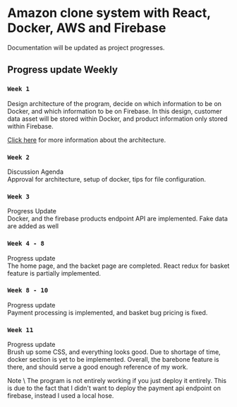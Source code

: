 # Amazon clone system with React, Docker, AWS and Firebase

Documentation will be updated as project progresses.

## Progress update Weekly

### `Week 1`

Design architecture of the program, decide on which information to be on Docker, and which information to be on Firebase. In this design, customer data asset will be stored within Docker, and product information only stored within Firebase.

[Click here](https://github.com/Flazzing/Amazon-Ecommerce-with-AWS/blob/master/Architecture/architecture.png) for more information about the architecture.

### `Week 2`

Discussion Agenda \
Approval for architecture, setup of docker, tips for file configuration.

### `Week 3`

Progress Update \
Docker, and the firebase products endpoint API are implemented. Fake data are added as well

### `Week 4 - 8`

Progress update \
The home page, and the backet page are completed. React redux for basket feature is partially implemented.

### `Week 8 - 10`

Progress update \
Payment processing is implemented, and basket bug pricing is fixed.

### `Week 11`

Progress update \
Brush up some CSS, and everything looks good. Due to shortage of time, docker section is yet to be implemented. Overall, the barebone feature is there, and should serve a good enough reference of my work.

Note \ 
The program is not entirely working if you just deploy it entirely. This is due to the fact that I didn't want to deploy the payment api endpoint on firebase, instead I used a local hose. 
